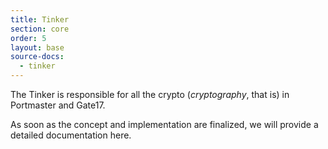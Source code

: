 ```yaml
---
title: Tinker
section: core
order: 5
layout: base
source-docs:
  - tinker
---
```


The Tinker is responsible for all the crypto (_cryptography_, that is) in Portmaster and Gate17.

As soon as the concept and implementation are finalized, we will provide a detailed documentation here.
